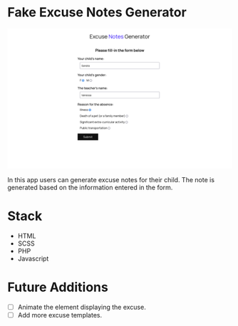 # Fake Excuse Notes Generator
![](./screenshot.png)

In this app users can generate excuse notes for their child.
The note is generated based on the information entered in the form.

# Stack
- HTML
- SCSS
- PHP
- Javascript

# Future Additions
- [ ] Animate the element displaying the excuse.
- [ ] Add more excuse templates.